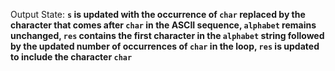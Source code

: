 Output State: **`s` is updated with the occurrence of `char` replaced by the character that comes after `char` in the ASCII sequence, `alphabet` remains unchanged, `res` contains the first character in the `alphabet` string followed by the updated number of occurrences of `char` in the loop, `res` is updated to include the character `char`**